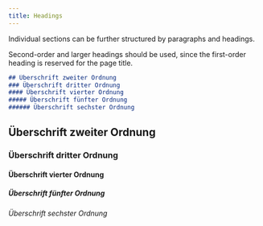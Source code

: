```yaml
---
title: Headings
---
```


Individual sections can be further structured by paragraphs and headings.

Second-order and larger headings should be used, since the first-order
heading is reserved for the page title.

```markdown
## Überschrift zweiter Ordnung
### Überschrift dritter Ordnung
#### Überschrift vierter Ordnung
##### Überschrift fünfter Ordnung
###### Überschrift sechster Ordnung
```

## Überschrift zweiter Ordnung
### Überschrift dritter Ordnung
#### Überschrift vierter Ordnung
##### Überschrift fünfter Ordnung
###### Überschrift sechster Ordnung
